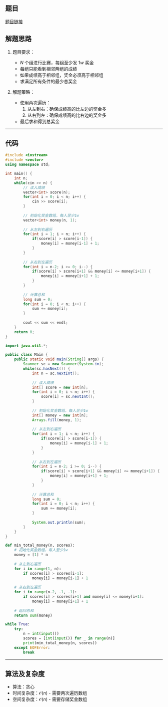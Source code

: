 ## 题目
[题目链接](https://www.nowcoder.com/practice/acb888f7ccee4fc0aab208393d41a552?tpId=182&tqId=36486&sourceUrl=/exam/oj&channenl=wgithub&fromPut=wgithub)

## 解题思路

1. 题目要求：
   - $N$ 个组进行比赛，每组至少发 $1w$ 奖金
   - 每组只能看到相邻两组的成绩
   - 如果成绩高于相邻组，奖金必须高于相邻组
   - 求满足所有条件的最少总奖金

2. 解题策略：
   - 使用两次遍历：
     1. 从左到右：确保成绩高的比左边的奖金多
     2. 从右到左：确保成绩高的比右边的奖金多
   - 最后求和得到总奖金

---

## 代码

```cpp []
#include <iostream>
#include <vector>
using namespace std;

int main() {
    int n;
    while(cin >> n) {
        // 读入成绩
        vector<int> score(n);
        for(int i = 0; i < n; i++) {
            cin >> score[i];
        }
        
        // 初始化奖金数组，每人至少1w
        vector<int> money(n, 1);
        
        // 从左到右遍历
        for(int i = 1; i < n; i++) {
            if(score[i] > score[i-1]) {
                money[i] = money[i-1] + 1;
            }
        }
        
        // 从右到左遍历
        for(int i = n-2; i >= 0; i--) {
            if(score[i] > score[i+1] && money[i] <= money[i+1]) {
                money[i] = money[i+1] + 1;
            }
        }
        
        // 计算总和
        long sum = 0;
        for(int i = 0; i < n; i++) {
            sum += money[i];
        }
        
        cout << sum << endl;
    }
    return 0;
}
```

```java []
import java.util.*;

public class Main {
    public static void main(String[] args) {
        Scanner sc = new Scanner(System.in);
        while(sc.hasNext()) {
            int n = sc.nextInt();
            
            // 读入成绩
            int[] score = new int[n];
            for(int i = 0; i < n; i++) {
                score[i] = sc.nextInt();
            }
            
            // 初始化奖金数组，每人至少1w
            int[] money = new int[n];
            Arrays.fill(money, 1);
            
            // 从左到右遍历
            for(int i = 1; i < n; i++) {
                if(score[i] > score[i-1]) {
                    money[i] = money[i-1] + 1;
                }
            }
            
            // 从右到左遍历
            for(int i = n-2; i >= 0; i--) {
                if(score[i] > score[i+1] && money[i] <= money[i+1]) {
                    money[i] = money[i+1] + 1;
                }
            }
            
            // 计算总和
            long sum = 0;
            for(int i = 0; i < n; i++) {
                sum += money[i];
            }
            
            System.out.println(sum);
        }
    }
}
```

```python []
def min_total_money(n, scores):
    # 初始化奖金数组，每人至少1w
    money = [1] * n
    
    # 从左到右遍历
    for i in range(1, n):
        if scores[i] > scores[i-1]:
            money[i] = money[i-1] + 1
    
    # 从右到左遍历
    for i in range(n-2, -1, -1):
        if scores[i] > scores[i+1] and money[i] <= money[i+1]:
            money[i] = money[i+1] + 1
    
    # 返回总和
    return sum(money)

while True:
    try:
        n = int(input())
        scores = [int(input()) for _ in range(n)]
        print(min_total_money(n, scores))
    except EOFError:
        break
```

---

## 算法及复杂度
- 算法：贪心
- 时间复杂度：$\mathcal{O}(n)$ - 需要两次遍历数组
- 空间复杂度：$\mathcal{O}(n)$ - 需要存储奖金数组